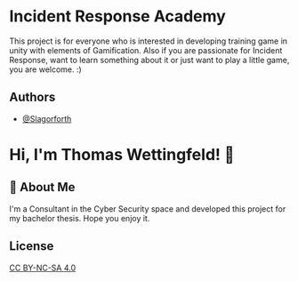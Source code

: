 
# Incident Response Academy

This project is for everyone who is interested in developing training game in unity with elements of Gamification. Also if you are passionate for Incident Response, want to learn something about it or just want to play a little game, you are welcome. :)


## Authors

- [@Slagorforth](https://github.com/Slagorforth)


# Hi, I'm Thomas Wettingfeld! 👋


## 🚀 About Me
I'm a Consultant in the Cyber Security space and developed this project for my bachelor thesis. Hope you enjoy it. 


## License

[CC BY-NC-SA 4.0](https://creativecommons.org/licenses/by-nc-sa/4.0/)

